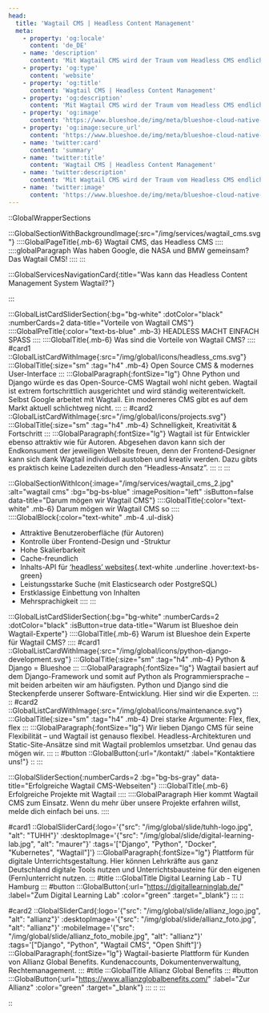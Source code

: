 ```yaml
---
head:
  title: 'Wagtail CMS | Headless Content Management'
  meta:
    - property: 'og:locale'
      content: 'de_DE'
    - name: 'description'
      content: 'Mit Wagtail CMS wird der Traum vom Headless CMS endlich Wirklichkeit. ✅ Pfeilschnell ✅ SEO optimiert ✅  Rasch Erweiterbar |  Jetzt anfragen!'
    - property: 'og:type'
      content: 'website'
    - property: 'og:title'
      content: 'Wagtail CMS | Headless Content Management'
    - property: 'og:description'
      content: 'Mit Wagtail CMS wird der Traum vom Headless CMS endlich Wirklichkeit. ✅ Pfeilschnell ✅ SEO optimiert ✅  Rasch Erweiterbar |  Jetzt anfragen!'
    - property: 'og:image'
      content: 'https://www.blueshoe.de/img/meta/blueshoe-cloud-native-devlopment.png'
    - property: 'og:image:secure_url'
      content: 'https://www.blueshoe.de/img/meta/blueshoe-cloud-native-devlopment.png'
    - name: 'twitter:card'
      content: 'summary'
    - name: 'twitter:title'
      content: 'Wagtail CMS | Headless Content Management'
    - name: 'twitter:description'
      content: 'Mit Wagtail CMS wird der Traum vom Headless CMS endlich Wirklichkeit. ✅ Pfeilschnell ✅ SEO optimiert ✅  Rasch Erweiterbar |  Jetzt anfragen!'
    - name: 'twitter:image'
      content: 'https://www.blueshoe.de/img/meta/blueshoe-cloud-native-devlopment.png'
---
```


::GlobalWrapperSections

:::GlobalSectionWithBackgroundImage{:src="/img/services/wagtail_cms.svg"}
::::GlobalPageTitle{.mb-6}
Wagtail CMS, das Headless CMS
::::
::::globalParagraph
Was haben Google, die NASA und BMW gemeinsam? Das Wagtail CMS!
::::
:::

:::GlobalServicesNavigationCard{:title="Was kann das Headless Content Management System Wagtail?"}

:::

:::GlobalListCardSliderSection{:bg="bg-white" :dotColor="black" :numberCards=2 data-title="Vorteile von Wagtail CMS"}
::::GlobalPreTitle{:color="text-bs-blue" .mb-3}
HEADLESS MACHT EINFACH SPASS
::::
::::GlobalTitle{.mb-6}
Was sind die Vorteile von Wagtail CMS?
::::
#card1
::GlobalListCardWithImage{:src="/img/global/icons/headless_cms.svg"}
:::GlobalTitle{:size="sm" :tag="h4" .mb-4}
Open Source CMS & modernes User-Interface
:::
:::GlobalParagraph{:fontSize="lg"}
Ohne Python und Django würde es das Open-Source-CMS Wagtail wohl nicht geben. Wagtail ist extrem fortschrittlich ausgerichtet und wird ständig weiterentwickelt. Selbst Google arbeitet mit Wagtail. Ein moderneres CMS gibt es auf dem Markt aktuell schlichtweg nicht.
:::
::
#card2
::GlobalListCardWithImage{:src="/img/global/icons/projects.svg"}
:::GlobalTitle{:size="sm" :tag="h4" .mb-4}
Schnelligkeit, Kreativität & Fortschritt
:::
:::GlobalParagraph{:fontSize="lg"}
Wagtail ist für Entwickler ebenso attraktiv wie für Autoren. Abgesehen davon kann sich der Endkonsument der jeweiligen Website freuen, denn der Frontend-Designer kann sich dank Wagtail individuell austoben und kreativ werden. Dazu gibts es praktisch keine Ladezeiten durch den “Headless-Ansatz”.
:::
::
:::

:::GlobalSectionWithIcon{:image="/img/services/wagtail_cms_2.jpg" :alt="wagtail cms" :bg="bg-bs-blue" :imagePosition="left" :isButton=false data-title="Darum mögen wir Wagtail CMS"}
::::GlobalTitle{:color="text-white" .mb-6}
Darum mögen wir Wagtail CMS so
::::
::::GlobalBlock{:color="text-white" .mb-4 .ul-disk}
- Attraktive Benutzeroberfläche (für Autoren)
- Kontrolle über Frontend-Design und -Struktur
- Hohe Skalierbarkeit
- Cache-freundlich
- Inhalts-API für [‘headless’ websites](/leistungen/headless-cms/){.text-white .underline .hover:text-bs-green}
- Leistungsstarke Suche (mit Elasticsearch oder PostgreSQL)
- Erstklassige Einbettung von Inhalten
- Mehrsprachigkeit
::::
:::

:::GlobalListCardSliderSection{:bg="bg-white" :numberCards=2 :dotColor="black" :isButton=true data-title="Warum ist Blueshoe dein Wagtail-Experte"}
::::GlobalTitle{.mb-6}
Warum ist Blueshoe dein Experte für Wagtail CMS?
::::
#card1
::GlobalListCardWithImage{:src="/img/global/icons/python-django-development.svg"}
:::GlobalTitle{:size="sm" :tag="h4" .mb-4}
Python & Django = Blueshoe
:::
:::GlobalParagraph{:fontSize="lg"}
Wagtail basiert auf dem Django-Framework und somit auf Python als Programmiersprache – mit beiden arbeiten wir am häufigsten. Python und Django sind die Steckenpferde unserer Software-Entwicklung. Hier sind wir die Experten.
:::
::
#card2
::GlobalListCardWithImage{:src="/img/global/icons/maintenance.svg"}
:::GlobalTitle{:size="sm" :tag="h4" .mb-4}
Drei starke Argumente: Flex, flex, flex
:::
:::GlobalParagraph{:fontSize="lg"}
Wir lieben Django CMS für seine Flexibilität – und Wagtail ist genauso flexibel. Headless-Architekturen und Static-Site-Ansätze sind mit Wagtail problemlos umsetzbar. Und genau das mögen wir.
:::
::
#button
::GlobalButton{:url="/kontakt/" :label="Kontaktiere uns!"}
::
:::

:::GlobalSliderSection{:numberCards=2 :bg="bg-bs-gray" data-title="Erfolgreiche Wagtail CMS-Webseiten"}
::::GlobalTitle{.mb-6}
Erfolgreiche Projekte mit Wagtail
::::
::::GlobalParagraph
Hier kommt Wagtail CMS zum Einsatz. Wenn du mehr über unsere Projekte erfahren willst, melde dich einfach bei uns.
::::

#card1
::GlobalSliderCard{:logo='{"src": "/img/global/slide/tuhh-logo.jpg", "alt": "TUHH"}' :desktopImage='{"src": "/img/global/slide/digital-learning-lab.jpg", "alt": "maurer"}' :tags='["Django", "Python", "Docker", "Kubernetes", "Wagtail"]'}
:::GlobalParagraph{:fontSize="lg"}
Plattform für digitale Unterrichtsgestaltung. Hier können Lehrkräfte aus ganz Deutschland digitale Tools nutzen und Unterrichtsbausteine für den eigenen (Fern)unterricht nutzen.
:::
#title
:::GlobalTitle
Digital Learning Lab - TU Hamburg
:::
#button
:::GlobalButton{:url="https://digitallearninglab.de/" :label="Zum Digital Learning Lab" :color="green" :target="_blank"}
:::
::

#card2
::GlobalSliderCard{:logo='{"src": "/img/global/slide/allianz_logo.jpg", "alt": "allianz"}' :desktopImage='{"src": "/img/global/slide/allianz_foto.jpg", "alt": "allianz"}' :mobileImage='{"src": "/img/global/slide/allianz_foto_mobile.jpg", "alt": "allianz"}' :tags='["Django", "Python", "Wagtail CMS", "Open Shift"]'}
:::GlobalParagraph{:fontSize="lg"}
Wagtail-basierte Plattform für Kunden von Allianz Global Benefits. Kundenaccounts, Dokumentenverwaltung, Rechtemanagement.
:::
#title
:::GlobalTitle
Allianz Global Benefits
:::
#button
:::GlobalButton{:url="https://www.allianzglobalbenefits.com/" :label="Zur Allianz" :color="green" :target="_blank"}
:::
::
:::

::